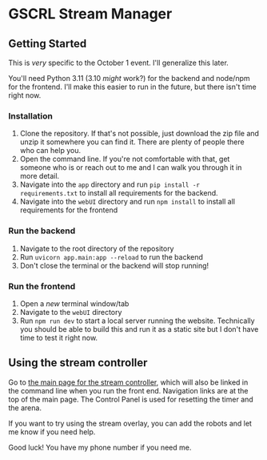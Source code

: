 # GSCRL Stream Manager

## Getting Started 

This is *very* specific to the October 1 event. I'll generalize this later.

You'll need Python 3.11 (3.10 *might* work?) for the backend and node/npm for the frontend. I'll make this easier to run in the future, but there isn't time right now.

### Installation
1. Clone the repository. If that's not possible, just download the zip file and unzip it somewhere you can find it. There are plenty of people there who can help you.
2. Open the command line. If you're not comfortable with that, get someone who is or reach out to me and I can walk you through it in more detail.
3. Navigate into the `app` directory and run `pip install -r requirements.txt` to install all requirements for the backend.
4. Navigate into the `webUI` directory and run `npm install` to install all requirements for the frontend

### Run the backend
1. Navigate to the root directory of the repository
2. Run `uvicorn app.main:app --reload` to run the backend
3. Don't close the terminal or the backend will stop running!

### Run the frontend
1. Open a _new_ terminal window/tab
2. Navigate to the `webUI` directory
3. Run `npm run dev` to start a local server running the website. Technically you should be able to build this and run it as a static site but I don't have time to test it right now.

## Using the stream controller

Go to [the main page for the stream controller](http://localhost:3000/), which will also be linked in the command line when you run the front end. Navigation links are at the top of the main page. The Control Panel is used for resetting the timer and the arena.

If you want to try using the stream overlay, you can add the robots and let me know if you need help.

Good luck! You have my phone number if you need me.
